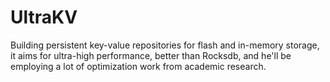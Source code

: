 # UltraKV
Building persistent key-value repositories for flash and in-memory storage, it aims for ultra-high performance, better than Rocksdb, and he'll be employing a lot of optimization work from academic research.
